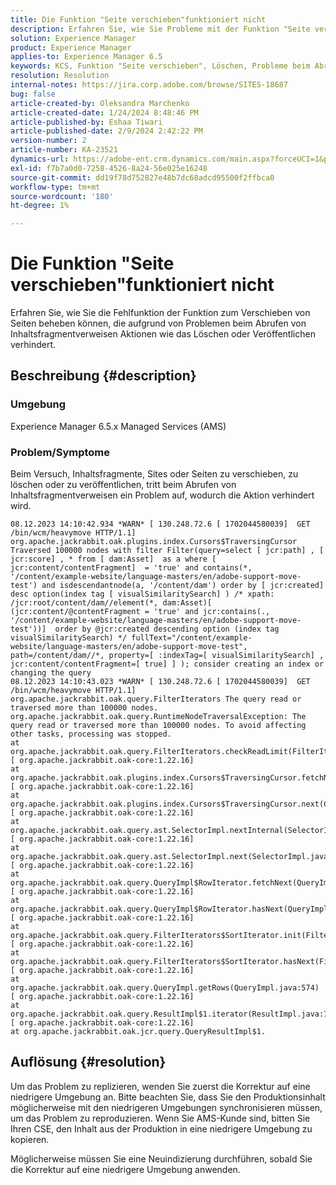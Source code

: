 ```yaml
---
title: Die Funktion "Seite verschieben"funktioniert nicht
description: Erfahren Sie, wie Sie Probleme mit der Funktion "Seite verschieben"beheben können, die dazu führen, dass das Löschen oder Veröffentlichen aufgrund von Problemen beim Abrufen von Inhaltsfragmentverweisen fehlschlägt.
solution: Experience Manager
product: Experience Manager
applies-to: Experience Manager 6.5
keywords: KCS, Funktion "Seite verschieben", Löschen, Probleme beim Abrufen von Verweisen, AMS-Kunde, CSE-Unterstützung, Neuindizierung, Inhaltsfragment, Veröffentlichung
resolution: Resolution
internal-notes: https://jira.corp.adobe.com/browse/SITES-18687
bug: false
article-created-by: Oleksandra Marchenko
article-created-date: 1/24/2024 8:48:46 PM
article-published-by: Eshaa Tiwari
article-published-date: 2/9/2024 2:42:22 PM
version-number: 2
article-number: KA-23521
dynamics-url: https://adobe-ent.crm.dynamics.com/main.aspx?forceUCI=1&pagetype=entityrecord&etn=knowledgearticle&id=d38fa0f5-f9ba-ee11-a569-6045bd0061cb
exl-id: f7b7a0d0-7258-4526-8a24-56e025e16248
source-git-commit: dd19f78d752827e48b7dc68adcd95500f2ffbca0
workflow-type: tm+mt
source-wordcount: '180'
ht-degree: 1%

---
```


# Die Funktion &quot;Seite verschieben&quot;funktioniert nicht


Erfahren Sie, wie Sie die Fehlfunktion der Funktion zum Verschieben von Seiten beheben können, die aufgrund von Problemen beim Abrufen von Inhaltsfragmentverweisen Aktionen wie das Löschen oder Veröffentlichen verhindert.

## Beschreibung {#description}


### Umgebung

Experience Manager 6.5.x Managed Services (AMS)

### Problem/Symptome

Beim Versuch, Inhaltsfragmente, Sites oder Seiten zu verschieben, zu löschen oder zu veröffentlichen, tritt beim Abrufen von Inhaltsfragmentverweisen ein Problem auf, wodurch die Aktion verhindert wird.


```
08.12.2023 14:10:42.934 *WARN* [ 130.248.72.6 [ 1702044580039]  GET /bin/wcm/heavymove HTTP/1.1]  org.apache.jackrabbit.oak.plugins.index.Cursors$TraversingCursor Traversed 100000 nodes with filter Filter(query=select [ jcr:path] , [ jcr:score] , * from [ dam:Asset]  as a where [ jcr:content/contentFragment]  = 'true' and contains(*, '/content/example-website/language-masters/en/adobe-support-move-test') and isdescendantnode(a, '/content/dam') order by [ jcr:created]  desc option(index tag [ visualSimilaritySearch] ) /* xpath: /jcr:root/content/dam//element(*, dam:Asset)[ (jcr:content/@contentFragment = 'true' and jcr:contains(., '/content/example-website/language-masters/en/adobe-support-move-test'))]  order by @jcr:created descending option (index tag visualSimilaritySearch) */ fullText="/content/example-website/language-masters/en/adobe-support-move-test", path=/content/dam//*, property=[ :indexTag=[ visualSimilaritySearch] , jcr:content/contentFragment=[ true] ] ); consider creating an index or changing the query
08.12.2023 14:10:43.023 *WARN* [ 130.248.72.6 [ 1702044580039]  GET /bin/wcm/heavymove HTTP/1.1]  org.apache.jackrabbit.oak.query.FilterIterators The query read or traversed more than 100000 nodes.
org.apache.jackrabbit.oak.query.RuntimeNodeTraversalException: The query read or traversed more than 100000 nodes. To avoid affecting other tasks, processing was stopped.
at org.apache.jackrabbit.oak.query.FilterIterators.checkReadLimit(FilterIterators.java:70) [ org.apache.jackrabbit.oak-core:1.22.16] 
at org.apache.jackrabbit.oak.plugins.index.Cursors$TraversingCursor.fetchNext(Cursors.java:341) [ org.apache.jackrabbit.oak-core:1.22.16] 
at org.apache.jackrabbit.oak.plugins.index.Cursors$TraversingCursor.next(Cursors.java:320) [ org.apache.jackrabbit.oak-core:1.22.16] 
at org.apache.jackrabbit.oak.query.ast.SelectorImpl.nextInternal(SelectorImpl.java:520) [ org.apache.jackrabbit.oak-core:1.22.16] 
at org.apache.jackrabbit.oak.query.ast.SelectorImpl.next(SelectorImpl.java:508) [ org.apache.jackrabbit.oak-core:1.22.16] 
at org.apache.jackrabbit.oak.query.QueryImpl$RowIterator.fetchNext(QueryImpl.java:876) [ org.apache.jackrabbit.oak-core:1.22.16] 
at org.apache.jackrabbit.oak.query.QueryImpl$RowIterator.hasNext(QueryImpl.java:903) [ org.apache.jackrabbit.oak-core:1.22.16] 
at org.apache.jackrabbit.oak.query.FilterIterators$SortIterator.init(FilterIterators.java:207) [ org.apache.jackrabbit.oak-core:1.22.16] 
at org.apache.jackrabbit.oak.query.FilterIterators$SortIterator.hasNext(FilterIterators.java:241) [ org.apache.jackrabbit.oak-core:1.22.16] 
at org.apache.jackrabbit.oak.query.QueryImpl.getRows(QueryImpl.java:574) [ org.apache.jackrabbit.oak-core:1.22.16] 
at org.apache.jackrabbit.oak.query.ResultImpl$1.iterator(ResultImpl.java:72) [ org.apache.jackrabbit.oak-core:1.22.16] 
at org.apache.jackrabbit.oak.jcr.query.QueryResultImpl$1.
```



## Auflösung {#resolution}


Um das Problem zu replizieren, wenden Sie zuerst die Korrektur auf eine niedrigere Umgebung an. Bitte beachten Sie, dass Sie den Produktionsinhalt möglicherweise mit den niedrigeren Umgebungen synchronisieren müssen, um das Problem zu reproduzieren. Wenn Sie AMS-Kunde sind, bitten Sie Ihren CSE, den Inhalt aus der Produktion in eine niedrigere Umgebung zu kopieren.

Möglicherweise müssen Sie eine Neuindizierung durchführen, sobald Sie die Korrektur auf eine niedrigere Umgebung anwenden.
